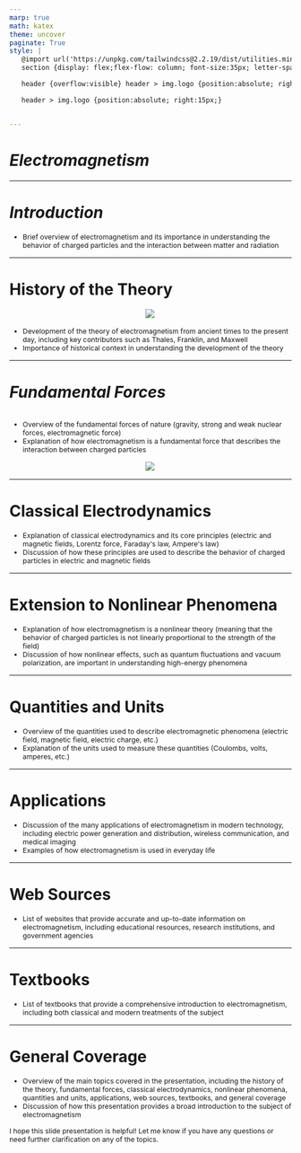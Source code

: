 ```yaml
---
marp: true
math: katex
theme: uncover
paginate: True
style: |
   @import url('https://unpkg.com/tailwindcss@2.2.19/dist/utilities.min.css');
   section {display: flex;flex-flow: column; font-size:35px; letter-spacing:1.4px;}

   header {overflow:visible} header > img.logo {position:absolute; right:15px;}

   header > img.logo {position:absolute; right:15px;}


---
```

<!-- backgroundColor: white -->
<!-- _class: lead -->

 # _Electromagnetism_

---
<style scoped>p,li {font-size:0.96em}</style>

 # _Introduction_

- Brief overview of electromagnetism and its importance in understanding the behavior of charged particles and the interaction between matter and radiation

---
<style scoped>p,li {font-size:0.88em}</style>

 # History of the Theory
<div style="display: flex; flex: 1 1 auto; flex-flow: row; min-height: 0"><div style="display: flex; flex: 1 1 auto; justify-content: center;min-height:0;min-width:0; margin-bottom:0.1em;;margin-right:0.15em">
<img style='object-fit: contain; max-height:100%; max-width:100%; background-color: rgba(0,0,0,0);' src='https://upload.wikimedia.org/wikipedia/commons/thumb/b/b4/A_Treatise_on_Electricity_and_Magnetism_Volume_2_003.jpg/220px-A_Treatise_on_Electricity_and_Magnetism_Volume_2_003.jpg'/>
</div>
</div>

- Development of the theory of electromagnetism from ancient times to the present day, including key contributors such as Thales, Franklin, and Maxwell
- Importance of historical context in understanding the development of the theory

---
<style scoped>p,li {font-size:0.88em}</style>

 # _Fundamental Forces_
<div style='flex:1 1 auto; min-height:0;' class="grid grid-cols-8 gap-4">
<div style='display:flex; flex-flow:column; min-height:0;' class="col-span-4">

- Overview of the fundamental forces of nature (gravity, strong and weak nuclear forces, electromagnetic force)
- Explanation of how electromagnetism is a fundamental force that describes the interaction between charged particles
</div>

<div style='display:flex; flex-flow:column; min-height:0;' class="col-span-4">

<div style="display: flex; flex: 1 1 auto; flex-flow: row; min-height: 0"><div style="display: flex; flex: 1 1 auto; justify-content: center;min-height:0;min-width:0; margin-bottom:0.1em;;margin-right:0.15em">
<img style='object-fit: contain; max-height:100%; max-width:100%; background-color: rgba(0,0,0,0);' src='https://upload.wikimedia.org/wikipedia/commons/thumb/8/81/Circular.Polarization.Circularly.Polarized.Light_Right.Handed.Animation.305x190.255Colors.gif/220px-Circular.Polarization.Circularly.Polarized.Light_Right.Handed.Animation.305x190.255Colors.gif'/>
</div>
</div>

</div>

</div>


---
<style scoped>p,li {font-size:0.92em}</style>

 # Classical Electrodynamics
- Explanation of classical electrodynamics and its core principles (electric and magnetic fields, Lorentz force, Faraday's law, Ampere's law)
- Discussion of how these principles are used to describe the behavior of charged particles in electric and magnetic fields


---
<style scoped>p,li {font-size:0.92em}</style>

 # Extension to Nonlinear Phenomena

- Explanation of how electromagnetism is a nonlinear theory (meaning that the behavior of charged particles is not linearly proportional to the strength of the field)
- Discussion of how nonlinear effects, such as quantum fluctuations and vacuum polarization, are important in understanding high-energy phenomena

---
<style scoped>p,li {font-size:0.92em}</style>

 # Quantities and Units
- Overview of the quantities used to describe electromagnetic phenomena (electric field, magnetic field, electric charge, etc.)
- Explanation of the units used to measure these quantities (Coulombs, volts, amperes, etc.)


---
<style scoped>p,li {font-size:0.92em}</style>

 # Applications

- Discussion of the many applications of electromagnetism in modern technology, including electric power generation and distribution, wireless communication, and medical imaging
- Examples of how electromagnetism is used in everyday life

---
<style scoped>p,li {font-size:0.96em}</style>

 # Web Sources
- List of websites that provide accurate and up-to-date information on electromagnetism, including educational resources, research institutions, and government agencies


---
<style scoped>p,li {font-size:0.96em}</style>

 # Textbooks
- List of textbooks that provide a comprehensive introduction to electromagnetism, including both classical and modern treatments of the subject


---
<style scoped>p,li {font-size:0.88em}</style>

 # General Coverage
- Overview of the main topics covered in the presentation, including the history of the theory, fundamental forces, classical electrodynamics, nonlinear phenomena, quantities and units, applications, web sources, textbooks, and general coverage
- Discussion of how this presentation provides a broad introduction to the subject of electromagnetism

I hope this slide presentation is helpful! Let me know if you have any questions or need further clarification on any of the topics.
